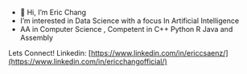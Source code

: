 - 👋 Hi, I’m Eric Chang
- I’m interested in Data Science with a focus In Artificial Intelligence
- AA in Computer Science , Competent in C++ Python R Java and Assembly

Lets Connect! Linkedin: [https://www.linkedin.com/in/ericcsaenz/](https://www.linkedin.com/in/ericchangofficial/)
<!---
ericsaenzz/ericsaenzz is a ✨ special ✨ repository because its `README.md` (this file) appears on your GitHub profile.
You can click the Preview link to take a look at your changes.
--->
